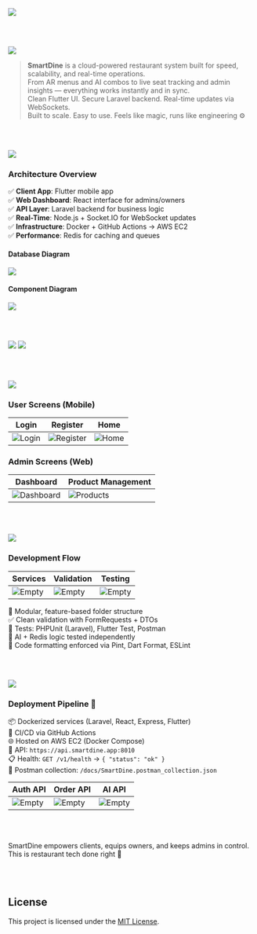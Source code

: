 <img src="./readme/title1.svg"/>

<br><br>

<!-- project overview -->
<img src="./readme/title2.svg"/>

> **SmartDine** is a cloud-powered restaurant system built for speed, scalability, and real-time operations.  
> From AR menus and AI combos to live seat tracking and admin insights — everything works instantly and in sync.  
> Clean Flutter UI. Secure Laravel backend. Real-time updates via WebSockets.  
> Built to scale. Easy to use. Feels like magic, runs like engineering ⚙️

<br><br>

<!-- System Design -->
<img src="./readme/title3.svg"/>

### Architecture Overview

✅ **Client App**: Flutter mobile app  
✅ **Web Dashboard**: React interface for admins/owners  
✅ **API Layer**: Laravel backend for business logic  
✅ **Real-Time**: Node.js + Socket.IO for WebSocket updates  
✅ **Infrastructure**: Docker + GitHub Actions → AWS EC2  
✅ **Performance**: Redis for caching and queues

#### Database Diagram

<img src="./readme/erd.svg"/>

#### Component Diagram

<img src="./readme/componentsDiagram.drawio.png">

<br><br>

<!-- Project Highlights -->
<img src="./readme/title4.svg"/>

<img src="./readme/projectHighlight.svg"/>

<br><br>

<!-- Demo -->
<img src="./readme/title5.svg"/>

### User Screens (Mobile)

| Login                             | Register                                | Home                            |
| --------------------------------- | --------------------------------------- | ------------------------------- |
| ![Login](./readme/demo/login.png) | ![Register](./readme/demo/register.png) | ![Home](./readme/demo/home.png) |

### Admin Screens (Web)

| Dashboard                              | Product Management                    |
| -------------------------------------- | ------------------------------------- |
| ![Dashboard](./readme/demo/admin1.png) | ![Products](./readme/demo/admin2.png) |

<br><br>

<!-- Development & Testing -->
<img src="./readme/title6.svg"/>

### Development Flow

| Services                              | Validation                            | Testing                               |
| ------------------------------------- | ------------------------------------- | ------------------------------------- |
| ![Empty](./readme/demo/1440x1024.png) | ![Empty](./readme/demo/1440x1024.png) | ![Empty](./readme/demo/1440x1024.png) |

🧩 Modular, feature-based folder structure  
✅ Clean validation with FormRequests + DTOs  
🧪 Tests: PHPUnit (Laravel), Flutter Test, Postman  
🧠 AI + Redis logic tested independently  
🎯 Code formatting enforced via Pint, Dart Format, ESLint

<br><br>

<!-- Deployment -->
<img src="./readme/title7.svg"/>

### Deployment Pipeline 🚀

📦 Dockerized services (Laravel, React, Express, Flutter)  
🔁 CI/CD via GitHub Actions  
🌐 Hosted on AWS EC2 (Docker Compose)  
📶 API: `https://api.smartdine.app:8010`  
📋 Health: `GET /v1/health` → `{ "status": "ok" }`  
📄 Postman collection: `/docs/SmartDine.postman_collection.json`

| Auth API                              | Order API                             | AI API                                |
| ------------------------------------- | ------------------------------------- | ------------------------------------- |
| ![Empty](./readme/demo/1440x1024.png) | ![Empty](./readme/demo/1440x1024.png) | ![Empty](./readme/demo/1440x1024.png) |

<br><br>

SmartDine empowers clients, equips owners, and keeps admins in control.  
This is restaurant tech done right 🍴

<br><br>

## License

This project is licensed under the [MIT License](./LICENSE).
